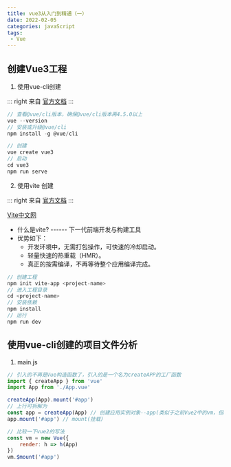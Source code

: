 ```yaml
---
title: vue3从入门到精通（一）
date: 2022-02-05
categories: javaScript
tags:
 - Vue
---
```


## 创建Vue3工程



1. 使用vue-cli创建

::: right
来自 [官方文档](https://cli.vuejs.org/zh/guide/creating-a-project.html#vue-create)
:::

```js
// 查看@vue/cli版本，确保@vue/cli版本再4.5.0以上
vue --version
// 安装或升级@vue/cli
npm install -g @vue/cli

// 创建
vue create vue3
// 启动
cd vue3
npm run serve
```

2. 使用vite 创建

::: right
来自 [官方文档](https://v3.cn.vuejs.org/guide/installation.html#vite)
:::


[Vite中文网](https://vitejs.cn/guide/)
* 什么是vite? ------ 下一代前端开发与构建工具
* 优势如下：
  * 开发环境中，无需打包操作，可快速的冷却启动。
  * 轻量快速的热重载（HMR）。
  * 真正的按需编译，不再等待整个应用编译完成。

```js
// 创建工程
npm init vite-app <project-name>
// 进入工程目录
cd <project-name>
// 安装依赖
npm install
// 运行
npm run dev
```
## 使用vue-cli创建的项目文件分析
1. main.js

```js
// 引入的不再是Vue构造函数了，引入的是一个名为createAPP的工厂函数
import { createApp } from 'vue'
import App from './App.vue'

createApp(App).mount('#app')
// 上行可拆解为
const app = createApp(App) // 创建应用实例对象--app(类似于之前Vue2中的vm，但app比vm更“轻”)
app.mount('#app') // mount(挂载)

// 比较一下vue2的写法
const vm = new Vue({
    render: h => h(App)
})
vm.$mount('#app')
```
